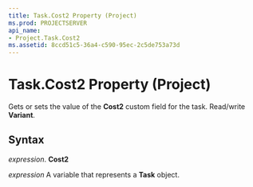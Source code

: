 ```yaml
---
title: Task.Cost2 Property (Project)
ms.prod: PROJECTSERVER
api_name:
- Project.Task.Cost2
ms.assetid: 8ccd51c5-36a4-c590-95ec-2c5de753a73d
---
```



# Task.Cost2 Property (Project)

Gets or sets the value of the  **Cost2** custom field for the task. Read/write **Variant**.


## Syntax

 _expression_. **Cost2**

 _expression_ A variable that represents a **Task** object.



